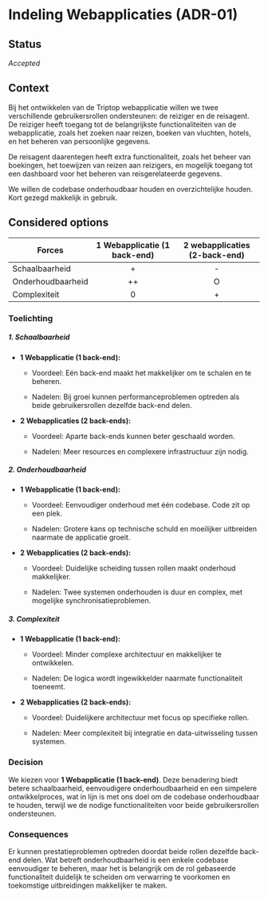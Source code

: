# Indeling Webapplicaties (ADR-01)

## Status
_Accepted_
## Context

Bij het ontwikkelen van de Triptop webapplicatie willen we twee verschillende gebruikersrollen ondersteunen: de reiziger en de reisagent. De reiziger heeft toegang tot de belangrijkste functionaliteiten van de webapplicatie, zoals het zoeken naar reizen, boeken van vluchten, hotels, en het beheren van persoonlijke gegevens.

De reisagent daarentegen heeft extra functionaliteit, zoals het beheer van boekingen, het toewijzen van reizen aan reizigers, en mogelijk toegang tot een dashboard voor het beheren van reisgerelateerde gegevens.

We willen de codebase onderhoudbaar houden en overzichtelijke houden. Kort gezegd makkelijk in gebruik.

## Considered options

| **Forces**        | 1 Webapplicatie (1 back-end) | 2 webapplicaties (2-back-end) |
| ----------------- |:----------------------------:|:-----------------------------:|
| Schaalbaarheid    |              +               |               -               |
| Onderhoudbaarheid |              ++              |               O               |
| Complexiteit      |              0               |               +               |
### Toelichting
##### 1. **Schaalbaarheid**

- **1 Webapplicatie (1 back-end):**

    - Voordeel: Eén back-end maakt het makkelijker om te schalen en te beheren.

    - Nadelen: Bij groei kunnen performanceproblemen optreden als beide gebruikersrollen dezelfde back-end delen.

- **2 Webapplicaties (2 back-ends):**

    - Voordeel: Aparte back-ends kunnen beter geschaald worden.

    - Nadelen: Meer resources en complexere infrastructuur zijn nodig.

##### 2. **Onderhoudbaarheid**

- **1 Webapplicatie (1 back-end):**

    - Voordeel: Eenvoudiger onderhoud met één codebase. Code zit op een plek.

    - Nadelen: Grotere kans op technische schuld en moeilijker uitbreiden naarmate de applicatie groeit.

- **2 Webapplicaties (2 back-ends):**

    - Voordeel: Duidelijke scheiding tussen rollen maakt onderhoud makkelijker.

    - Nadelen: Twee systemen onderhouden is duur en complex, met mogelijke synchronisatieproblemen.

##### 3. **Complexiteit**

- **1 Webapplicatie (1 back-end):**

    - Voordeel: Minder complexe architectuur en makkelijker te ontwikkelen.

    - Nadelen: De logica wordt ingewikkelder naarmate functionaliteit toeneemt.

- **2 Webapplicaties (2 back-ends):**

    - Voordeel: Duidelijkere architectuur met focus op specifieke rollen.

    - Nadelen: Meer complexiteit bij integratie en data-uitwisseling tussen systemen.




### Decision

We kiezen voor **1 Webapplicatie (1 back-end)**. Deze benadering biedt betere schaalbaarheid, eenvoudigere onderhoudbaarheid en een simpelere ontwikkelproces, wat in lijn is met ons doel om de codebase onderhoudbaar te houden, terwijl we de nodige functionaliteiten voor beide gebruikersrollen ondersteunen.
### Consequences

Er kunnen prestatieproblemen optreden doordat beide rollen dezelfde back-end delen. Wat betreft onderhoudbaarheid is een enkele codebase eenvoudiger te beheren, maar het is belangrijk om de rol gebaseerde functionaliteit duidelijk te scheiden om verwarring te voorkomen en toekomstige uitbreidingen makkelijker te maken. 
